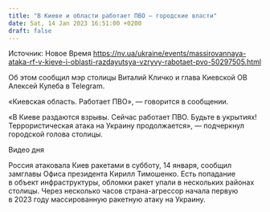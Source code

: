 ```yaml
---
title: "В Киеве и области работает ПВО — городские власти"
date: Sat, 14 Jan 2023 16:51:00 +0200
draft: false
---
```

Источник: Новое Время https://nv.ua/ukraine/events/massirovannaya-ataka-rf-v-kieve-i-oblasti-razdayutsya-vzryvy-rabotaet-pvo-50297505.html


Об этом сообщил мэр столицы Виталий Кличко и глава Киевской ОВ Алексей Кулеба в Telegram.

«Киевская область. Работает ПВО», — говорится в сообщении.

«В Киеве раздаются взрывы. Сейчас работает ПВО. Будьте в укрытиях! Террористическая атака на Украину продолжается», — подчеркнул городской голова столицы.

 Видео дня   

Россия атаковала Киев ракетами в субботу, 14 января, сообщил замглавы Офиса президента Кирилл Тимошенко. Есть попадание в объект инфраструктуры, обломки ракет упали в нескольких районах столицы. Через несколько часов страна-агрессор начала первую в 2023 году массированную ракетную атаку на Украину.
